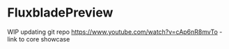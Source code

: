 # FluxbladePreview
WIP updating git repo
https://www.youtube.com/watch?v=cAp6nR8mvTo - link to core showcase
